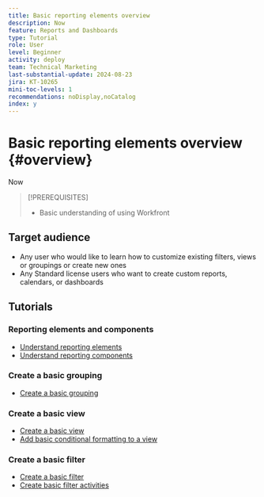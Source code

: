 ```yaml
---
title: Basic reporting elements overview
description: Now 
feature: Reports and Dashboards
type: Tutorial
role: User
level: Beginner
activity: deploy
team: Technical Marketing
last-substantial-update: 2024-08-23
jira: KT-10265
mini-toc-levels: 1
recommendations: noDisplay,noCatalog
index: y
---
```


# Basic reporting elements overview {#overview}

Now

>[!PREREQUISITES]
>
>* Basic understanding of using Workfront

## Target audience

* Any user who would like to learn how to customize existing filters, views or groupings or create new ones
* Any Standard license users who want to create custom reports, calendars, or dashboards

## Tutorials

### Reporting elements and components

* [Understand reporting elements](/help/reporting/basic-reporting/reporting-elements.md)
* [Understand reporting components](/help/reporting/basic-reporting/reporting-components.md)

### Create a basic grouping

* [Create a basic grouping](/help/reporting/basic-reporting/create-a-basic-grouping.md)

### Create a basic view

* [Create a basic view](/help/reporting/basic-reporting/create-a-basic-view.md)
* [Add basic conditional formatting to a view](/help/reporting/basic-reporting/add-basic-conditional-formatting-to-a-view.md)

### Create a basic filter

* [Create a basic filter](/help/reporting/basic-reporting/create-a-basic-filter.md)
* [Create basic filter activities](/help/reporting/basic-reporting/create-a-basic-filter-activity.md)

